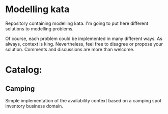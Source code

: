 # Modelling kata

Repository containing modelling kata. I'm going to put here different solutions to modelling problems.

Of course, each problem could be implemented in many different ways. As always, context is king. Nevertheless, feel free to disagree or propose your solution. Comments and discussions are more than welcome.


# Catalog:

## Camping

Simple implementation of the availability context based on a camping spot inventory business domain.